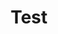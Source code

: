 ---
title: Test
api:
  file: scyted-tv-api.json
  operationId: get_new-endpoint-1
deprecated: false
hidden: false
link:
  new_tab: false
metadata:
  robots: index
---